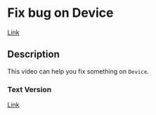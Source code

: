 # Fix bug on Device
  [Link](/Introduction/mu_aloha_platforms.md)

## Description
  This video can help you fix something on `Device`.
  
### Text Version
  [Link](/Introduction/mu_aloha_platforms.md)